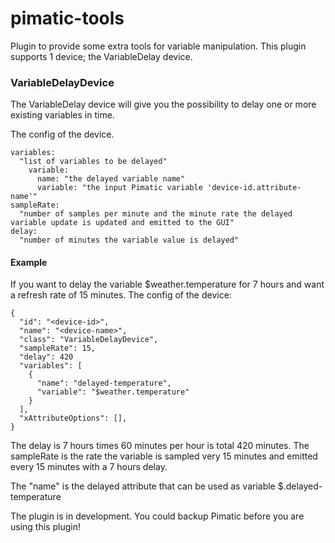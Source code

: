 # pimatic-tools
Plugin to provide some extra tools for variable manipulation.
This plugin supports 1 device; the VariableDelay device.

### VariableDelayDevice

The VariableDelay device will give you the possibility to delay one or more existing variables in time.

The config of the device.
```
variables:
  "list of variables to be delayed"
    variable:
      name: "the delayed variable name"
      variable: "the input Pimatic variable 'device-id.attribute-name'"
sampleRate:
  "number of samples per minute and the minute rate the delayed variable update is updated and emitted to the GUI"
delay:
  "number of minutes the variable value is delayed"
```

#### Example
If you want to delay the variable $weather.temperature for 7 hours and want a refresh rate of 15 minutes.
The config of the device:

```
{
  "id": "<device-id>",
  "name": "<device-name>",
  "class": "VariableDelayDevice",
  "sampleRate": 15,
  "delay": 420
  "variables": [
    {
      "name": "delayed-temperature",
      "variable": "$weather.temperature"
    }
  ],
  "xAttributeOptions": [],
}
```

The delay is 7 hours times 60 minutes per hour is total 420 minutes.
The sampleRate is the rate the variable is sampled very 15 minutes and emitted every 15 minutes with a 7 hours delay.

The "name" is the delayed attribute that can be used as variable $<device-id>.delayed-temperature


The plugin is in development. You could backup Pimatic before you are using this plugin!
